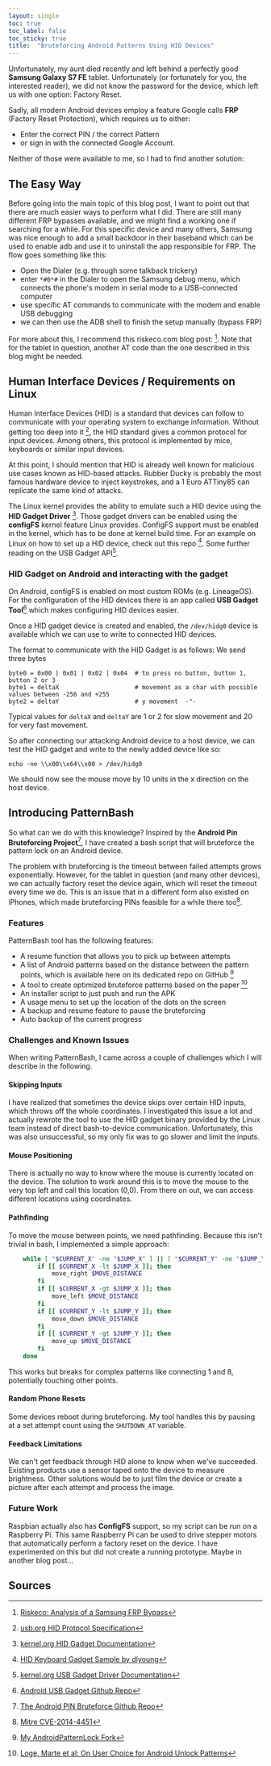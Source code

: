 ```yaml
---
layout: single
toc: true
toc_label: false
toc_sticky: true
title:  "Bruteforcing Android Patterns Using HID Devices"
---
```


Unfortunately, my aunt died recently and left behind a perfectly good **Samsung Galaxy S7 FE** tablet. Unfortunately (or fortunately for you, the interested reader), we did not know the password for the device, which left us with one option: Factory Reset.

Sadly, all modern Android devices employ a feature Google calls **FRP** (Factory Reset Protection), which requires us to either:
- Enter the correct PIN / the correct Pattern
- or sign in with the connected Google Account.

Neither of those were available to me, so I had to find another solution:

## The Easy Way
Before going into the main topic of this blog post, I want to point out that there are much easier ways to perform what I did. There are still many different FRP bypasses available, and we might find a working one if searching for a while.
For this specific device and many others, Samsung was nice enough to add a small backdoor in their baseband which can be used to enable adb and use it to uninstall the app responsible for FRP. The flow goes something like this:
- Open the Dialer (e.g. through some talkback trickery)
- enter `*#0*#` in the Dialer to open the Samsung debug menu, which connects the phone's modem in serial mode to a USB-connected computer
- use specific AT commands to communicate with the modem and enable USB debugging
- we can then use the ADB shell to finish the setup manually (bypass FRP)

For more about this, I recommend this riskeco.com blog post: [^frp-bypass]. Note that for the tablet in question, another AT code than the one described in this blog might be needed.

## Human Interface Devices / Requirements on Linux
Human Interface Devices (HID) is a standard that devices can follow to communicate with your operating system to exchange information.
Without getting too deep into it [^hid-specs], the HID standard gives a common protocol for input devices.
Among others, this protocol is implemented by mice, keyboards or similar input devices.

At this point, I should mention that HID is already well known for malicious use cases known as HID-based attacks. Rubber Ducky is probably the most famous hardware device to inject keystrokes, and a 1 Euro ATTiny85 can replicate the same kind of attacks.

The Linux kernel provides the ability to emulate such a HID device using the **HID Gadget Driver** [^hid-gadget-driver].
Those gadget drivers can be enabled using the **configFS** kernel feature Linux provides. ConfigFS support must be enabled in the kernel, which has to be done at kernel build time.
For an example on Linux on how to set up a HID device, check out this repo [^hid-sample].
Some further reading on the USB Gadget API[^kernel-gadget-api].


### HID Gadget on Android and interacting with the gadget
On Android, configFS is enabled on most custom ROMs (e.g. LineageOS). For the configuration of the HID devices there is an app called **USB Gadget Tool**[^usb-gadget-tool] which makes configuring HID devices easier.

Once a HID gadget device is created and enabled, the `/dev/hidg0` device is available which we can use to write to connected HID devices.

The format to communicate with the HID Gadget is as follows:
We send three bytes
```
byte0 = 0x00 | 0x01 | 0x02 | 0x04  # to press no button, button 1, button 2 or 3
byte1 = deltaX                     # movement as a char with possible values between -256 and +255
byte2 = deltaY                     # y movement  -"-
```
Typical values for `deltaX` and `deltaY` are 1 or 2 for slow movement and 20 for very fast movement.

So after connecting our attacking Android device to a host device, we can test the HID gadget and write to the newly added device like so:
```
echo -ne \\x00\\x64\\x00 > /dev/hidg0
```
We should now see the mouse move by 10 units in the x direction on the host device.

## Introducing PatternBash
So what can we do with this knowledge? Inspired by the **Android Pin Bruteforcing Project**[^pin-bruteforce-repo], I have created a bash script that will bruteforce the pattern lock on an Android device.

The problem with bruteforcing is the timeout between failed attempts grows exponentially. However, for the tablet in question (and many other devices), we can actually factory reset the device again, which will reset the timeout every time we do.
This is an issue that in a different form also existed on iPhones, which made bruteforcing PINs feasible for a while there too[^iphone-brute].

### Features
PatternBash tool has the following features:
- A resume function that allows you to pick up between attempts
- A list of Android patterns based on the distance between the pattern points, which is available here on its dedicated repo on GitHub [^all-pattern-repo]
- A tool to create optimized bruteforce patterns based on the paper [^pattern-frequency]
- An installer script to just push and run the APK
- A usage menu to set up the location of the dots on the screen
- A backup and resume feature to pause the bruteforcing
- Auto backup of the current progress

### Challenges and Known Issues
When writing PatternBash, I came across a couple of challenges which I will describe in the following.

#### Skipping Inputs
I have realized that sometimes the device skips over certain HID inputs, which throws off the whole coordinates. I investigated this issue a lot and actually rewrote the tool to use the HID gadget binary provided by the Linux team instead of direct bash-to-device communication.
Unfortunately, this was also unsuccessful, so my only fix was to go slower and limit the inputs.

#### Mouse Positioning
There is actually no way to know where the mouse is currently located on the device. The solution to work around this is to move the mouse to the very top left and call this location (0,0). From there on out, we can access different locations using coordinates.

#### Pathfinding
To move the mouse between points, we need pathfinding. Because this isn't trivial in bash, I implemented a simple approach:
```bash
    while [ "$CURRENT_X" -ne "$JUMP_X" ] || [ "$CURRENT_Y" -ne "$JUMP_Y" ]; do
        if [[ $CURRENT_X -lt $JUMP_X ]]; then
            move_right $MOVE_DISTANCE
        fi
        if [[ $CURRENT_X -gt $JUMP_X ]]; then
            move_left $MOVE_DISTANCE
        fi
        if [[ $CURRENT_Y -lt $JUMP_Y ]]; then
            move_down $MOVE_DISTANCE
        fi
        if [[ $CURRENT_Y -gt $JUMP_Y ]]; then
            move_up $MOVE_DISTANCE
        fi
    done
```
This works but breaks for complex patterns like connecting 1 and 8, potentially touching other points.

#### Random Phone Resets
Some devices reboot during bruteforcing. My tool handles this by pausing at a set attempt count using the `SHUTDOWN_AT` variable.

#### Feedback Limitations
We can't get feedback through HID alone to know when we've succeeded. Existing products use a sensor taped onto the device to measure brightness. Other solutions would be to just film the device or create a picture after each attempt and process the image.

### Future Work
Raspbian actually also has **ConfigFS** support, so my script can be run on a Raspberry Pi. This same Raspberry Pi can be used to drive stepper motors that automatically perform a factory reset on the device. I have experimented on this but did not create a running prototype. Maybe in another blog post...

## Sources
[^frp-bypass]: [Riskeco: Analysis of a Samsung FRP Bypass](https://blog-cyber.riskeco.com/en/analysis-of-samsung-frp-bypass/)
[^pattern-frequency]: [Loge, Marte et al: On User Choice for Android Unlock Patterns](https://web.archive.org/web/20230527233502/http://www.usablesecurity.net/USEC/NDSS/wp-content/uploads/2018/03/01-on-user-choice-for-android-unlock-patterns.pdf)
[^pin-bruteforce-repo]: [The Android PIN Bruteforce Github Repo](https://github.com/urbanadventurer/Android-PIN-Bruteforce)
[^usb-gadget-tool]: [Android USB Gadget Github Repo](https://github.com/tejado/android-usb-gadget)
[^all-pattern-repo]: [My AndroidPatternLock Fork](https://github.com/0xE0-rng/AndroidPatternLock/tree/50eac641818bfb03b1a102c39b4e3c71dafac1bd)
[^kernel-gadget-api]: [kernel.org USB Gadget Driver Documentation](https://www.kernel.org/doc/html/v5.0/driver-api/usb/gadget.html)
[^hid-gadget-driver]: [kernel.org HID Gadget Documentation](https://www.kernel.org/doc/html/latest/usb/gadget_hid.html)
[^hid-specs]: [usb.org HID Protocol Specification](https://usb.org/sites/default/files/hut1_4.pdf)
[^hid-sample]: [HID Keyboard Gadget Sample by dlyoung](https://github.com/qlyoung/keyboard-gadget/blob/master/gadget-setup.sh)
[^iphone-brute]: [Mitre CVE-2014-4451](https://cve.mitre.org/cgi-bin/cvename.cgi?name=CVE-2014-4451)
[^iphone-burte2]: [Blackbox Bruteforcing](https://insinuator.net/2015/04/apple-ios-pin-bruteforce/)